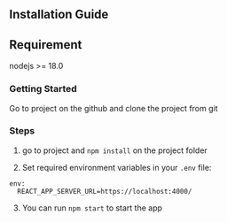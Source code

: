 ## Installation Guide

## Requirement

nodejs >= 18.0

### Getting Started

Go to project on the github and clone the project from git

### Steps

1. go to project and `npm install` on the project folder

2. Set required environment variables in your `.env` file:

```
env:
  REACT_APP_SERVER_URL=https://localhost:4000/
```

3. You can run `npm start` to start the app

